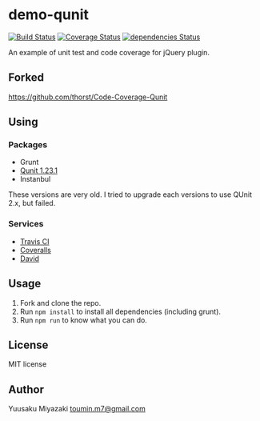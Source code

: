 demo-qunit
====================

[![Build Status](https://travis-ci.org/sutara79/demo-qunit.svg?branch=master)](https://travis-ci.org/sutara79/demo-qunit)
[![Coverage Status](https://coveralls.io/repos/github/sutara79/demo-qunit/badge.svg?branch=master)](https://coveralls.io/github/sutara79/demo-qunit?branch=master)
[![dependencies Status](https://david-dm.org/sutara79/demo-qunit/status.svg)](https://david-dm.org/sutara79/demo-qunit)

An example of unit test and code coverage for jQuery plugin.

## Forked
https://github.com/thorst/Code-Coverage-Qunit

## Using
### Packages
- Grunt
- [Qunit 1.23.1](http://qunitjs.com/upgrade-guide-2.x/)
- Instanbul

These versions are very old.
I tried to upgrade each versions to use QUnit 2.x, but failed.

### Services
- [Travis CI](https://travis-ci.org/sutara79/demo-qunit)
- [Coveralls](https://coveralls.io/github/sutara79/demo-qunit)
- [David](https://david-dm.org/sutara79/demo-qunit)

## Usage
1. Fork and clone the repo.
1. Run `npm install` to install all dependencies (including grunt).
1. Run `npm run` to know what you can do.

## License
MIT license

## Author
Yuusaku Miyazaki <toumin.m7@gmail.com>
